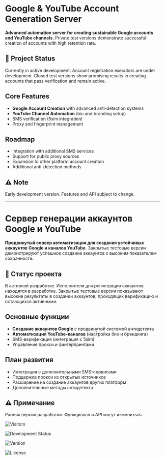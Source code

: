 # Google & YouTube Account Generation Server

**Advanced automation server for creating sustainable Google accounts and YouTube channels.** Private test versions demonstrate successful creation of accounts with high retention rate.

## 🚧 Project Status
Currently in active development. Account registration executors are under development. Closed test versions show promising results in creating accounts that pass verification and remain active.

## Core Features
- **Google Account Creation** with advanced anti-detection systems
- **YouTube Channel Automation** (bio and branding setup)
- SMS verification (5sim integration)
- Proxy and fingerprint management

## Roadmap
- Integration with additional SMS services
- Support for public proxy sources
- Expansion to other platform account creation
- Additional anti-detection methods

## ⚠️ Note
Early development version. Features and API subject to change.

---

# Сервер генерации аккаунтов Google и YouTube

**Продвинутый сервер автоматизации для создания устойчивых аккаунтов Google и каналов YouTube.** Закрытые тестовые версии демонстрируют успешное создание аккаунтов с высоким показателем сохранности.

## 🚧 Статус проекта
В активной разработке. Исполнители для регистрации аккаунтов находятся в разработке. Закрытые тестовые версии показывают высокие результаты в создании аккаунтов, проходящих верификацию и остающихся активными.

## Основные функции
- **Создание аккаунтов Google** с продвинутой системой антидетекта
- **Автоматизация YouTube-каналов** (настройка био и брендинга)
- SMS-верификация (интеграция с 5sim)
- Управление прокси и фингерпринтами

## План развития
- Интеграция с дополнительными SMS-сервисами
- Поддержка прокси из открытых источников
- Расширение на создание аккаунтов других платформ
- Дополнительные методы антидетекта

## ⚠️ Примечание
Ранняя версия разработки. Функционал и API могут измениться.


![Visitors](https://img.shields.io/endpoint?url=https://hits.dwyl.com/Alex94a/gmail-autocreator.json)

![Development Status](https://img.shields.io/badge/status-in%20development-yellow)

![Version](https://img.shields.io/badge/version-0.1.0-blue)

![License](https://img.shields.io/badge/license-MIT-green)